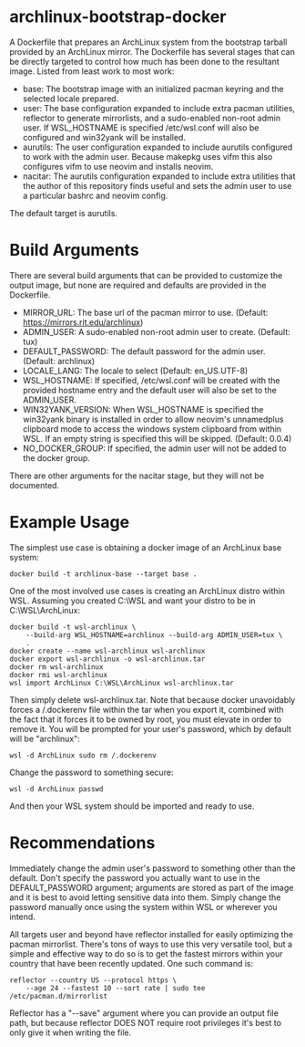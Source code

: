 # archlinux-bootstrap-docker
A Dockerfile that prepares an ArchLinux system from the bootstrap tarball
provided by an ArchLinux mirror.  The Dockerfile has several stages that can be
directly targeted to control how much has been done to the resultant image.
Listed from least work to most work:
- base: The bootstrap image with an initialized pacman keyring and the
selected locale prepared.
- user: The base configuration expanded to include extra pacman utilities,
reflector to generate mirrorlists, and a sudo-enabled non-root admin user.  If
WSL\_HOSTNAME is specified /etc/wsl.conf will also be configured and win32yank
will be installed.
- aurutils: The user configuration expanded to include aurutils configured to
work with the admin user.  Because makepkg uses vifm this also configures vifm
to use neovim and installs neovim.
- nacitar: The aurutils configuration expanded to include extra utilities that
the author of this repository finds useful and sets the admin user to use a
particular bashrc and neovim config.

The default target is aurutils.

# Build Arguments
There are several build arguments that can be provided to customize the output
image, but none are required and defaults are provided in the Dockerfile.

- MIRROR\_URL: The base url of the pacman mirror to use.
(Default: https://mirrors.rit.edu/archlinux)
- ADMIN\_USER: A sudo-enabled non-root admin user to create. (Default: tux)
- DEFAULT\_PASSWORD: The default password for the admin user. (Default:
archlinux)
- LOCALE\_LANG: The locale to select (Default: en\_US.UTF-8)
- WSL\_HOSTNAME: If specified, /etc/wsl.conf will be created with the provided 
hostname entry and the default user will also be set to the ADMIN\_USER.
- WIN32YANK\_VERSION: When WSL\_HOSTNAME is specified the win32yank binary is
installed in order to allow neovim's unnamedplus clipboard mode to access the
windows system clipboard from within WSL.  If an empty string is specified this
will be skipped. (Default: 0.0.4)
- NO\_DOCKER\_GROUP: If specified, the admin user will not be added to the
docker group.

There are other arguments for the nacitar stage, but they will not be
documented.

# Example Usage
The simplest use case is obtaining a docker image of an ArchLinux base system:
```
docker build -t archlinux-base --target base .
```

One of the most involved use cases is creating an ArchLinux distro within WSL.
Assuming you created C:\WSL and want your distro to be in C:\WSL\ArchLinux:
```
docker build -t wsl-archlinux \
    --build-arg WSL_HOSTNAME=archlinux --build-arg ADMIN_USER=tux \
    .
docker create --name wsl-archlinux wsl-archlinux
docker export wsl-archlinux -o wsl-archlinux.tar
docker rm wsl-archlinux
docker rmi wsl-archlinux
wsl import ArchLinux C:\WSL\ArchLinux wsl-archlinux.tar
```
Then simply delete wsl-archlinux.tar.  Note that because docker unavoidably
forces a /.dockerenv file within the tar when you export it, combined with the
fact that it forces it to be owned by root, you must elevate in order to remove
it.  You will be prompted for your user's password, which by default will be
"archlinux":
```
wsl -d ArchLinux sudo rm /.dockerenv
```
Change the password to something secure:
```
wsl -d ArchLinux passwd
```
And then your WSL system should be imported and ready to use.

# Recommendations
Immediately change the admin user's password to something other than the
default.  Don't specify the password you actually want to use in the
DEFAULT\_PASSWORD argument; arguments are stored as part of the image and it
is best to avoid letting sensitive data into them.  Simply change the password
manually once using the system within WSL or wherever you intend.

All targets user and beyond have reflector installed for easily optimizing the
pacman mirrorlist.  There's tons of ways to use this very versatile tool, but a
simple and effective way to do so is to get the fastest mirrors within your
country that have been recently updated.  One such command is:
```
reflector --country US --protocol https \
    --age 24 --fastest 10 --sort rate | sudo tee /etc/pacman.d/mirrorlist
```
Reflector has a "--save" argument where you can provide an output file path,
but because reflector DOES NOT require root privileges it's best to only give
it when writing the file.
